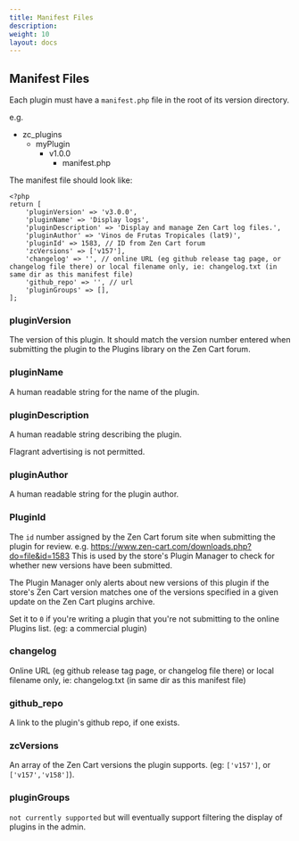 ```yaml
---
title: Manifest Files
description:  
weight: 10
layout: docs
---
```


## Manifest Files

Each plugin must have a `manifest.php` file in the root of its version directory.

e.g. 

  - zc_plugins
    - myPlugin
      -  v1.0.0
         - manifest.php
      
      
The  manifest file should look like:

```
<?php
return [
    'pluginVersion' => 'v3.0.0',
    'pluginName' => 'Display logs',
    'pluginDescription' => 'Display and manage Zen Cart log files.',
    'pluginAuthor' => 'Vinos de Frutas Tropicales (lat9)',
    'pluginId' => 1583, // ID from Zen Cart forum
    'zcVersions' => ['v157'],
    'changelog' => '', // online URL (eg github release tag page, or changelog file there) or local filename only, ie: changelog.txt (in same dir as this manifest file)
    'github_repo' => '', // url
    'pluginGroups' => [],
];
```

### pluginVersion

The version of this plugin. It should match the version number entered when submitting the plugin to the Plugins library on the Zen Cart forum.

### pluginName

A human readable string for the name of the plugin.

### pluginDescription

A human readable string describing the plugin.

Flagrant advertising is not permitted.

### pluginAuthor

A human readable string for the plugin author.

### PluginId

The `id` number assigned by the Zen Cart forum site when submitting the plugin for review.
e.g. https://www.zen-cart.com/downloads.php?do=file&id=1583
This is used by the store's Plugin Manager to check for whether new versions have been submitted.

The Plugin Manager only alerts about new versions of this plugin if the store's Zen Cart version matches one of the versions specified in a given update on the Zen Cart plugins archive.

Set it to `0` if you're writing a plugin that you're not submitting to the online Plugins list. (eg: a commercial plugin)

### changelog

Online URL (eg github release tag page, or changelog file there) or local filename only, ie: changelog.txt (in same dir as this manifest file)

### github_repo

A link to the plugin's github repo, if one exists.

### zcVersions

An array of the Zen Cart versions the plugin supports. (eg: `['v157']`, or `['v157','v158']`).

### pluginGroups

`not currently supported` but will eventually support filtering the display of plugins in the admin.
